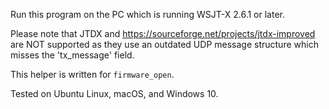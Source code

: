 Run this program on the PC which is running WSJT-X 2.6.1 or later.

Please note that JTDX and https://sourceforge.net/projects/jtdx-improved are
NOT supported as they use an outdated UDP message structure which misses the
'tx_message' field.

This helper is written for `firmware_open`.

Tested on Ubuntu Linux, macOS, and Windows 10.
